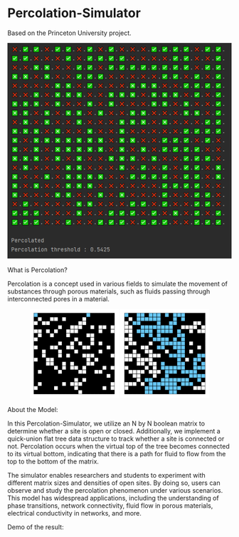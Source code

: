 # Percolation-Simulator
Based on the Princeton University project.

<div align="center">
  <img src="https://raw.githubusercontent.com/MateusGurgel/Percolation-Simulator/main/demo/Demo.PNG" />
</div>

What is Percolation?

Percolation is a concept used in various fields to simulate the movement of substances through porous materials, such as fluids passing through interconnected pores in a material.

<div align="center">
  <img src="https://raw.githubusercontent.com/MateusGurgel/Percolation-Simulator/main/demo/percolation-100.png" />
<img src="https://raw.githubusercontent.com/MateusGurgel/Percolation-Simulator/main/demo/percolation-204.png" />
</div>

About the Model:

In this Percolation-Simulator, we utilize an N by N boolean matrix to determine whether a site is open or closed. Additionally, we implement a quick-union flat tree data structure to track whether a site is connected or not. Percolation occurs when the virtual top of the tree becomes connected to its virtual bottom, indicating that there is a path for fluid to flow from the top to the bottom of the matrix.

The simulator enables researchers and students to experiment with different matrix sizes and densities of open sites. By doing so, users can observe and study the percolation phenomenon under various scenarios. This model has widespread applications, including the understanding of phase transitions, network connectivity, fluid flow in porous materials, electrical conductivity in networks, and more.

Demo of the result: 
